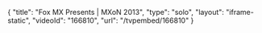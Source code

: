 {
    "title": "Fox MX Presents | MXoN 2013",
    "type": "solo",
    "layout": "iframe-static",
    "videoId": "166810",
    "url": "\/tvpembed\/166810"
}